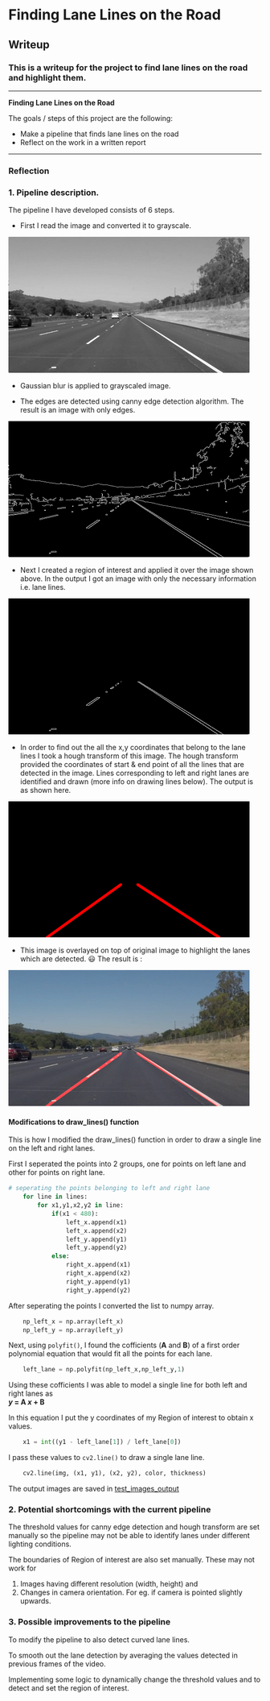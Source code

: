 # **Finding Lane Lines on the Road** 

## Writeup

### This is a writeup for the project to find lane lines on the road and highlight them.

---

**Finding Lane Lines on the Road**

The goals / steps of this project are the following:
* Make a pipeline that finds lane lines on the road
* Reflect on the work in a written report


[//]: # (Image References)

[gray]: ./md%20resources/solidWhiteRight_gray.jpg

---

### Reflection

### 1. Pipeline description.

The pipeline I have developed consists of 6 steps.

* First I read the image and converted it to grayscale.

![alt text][gray]

* Gaussian blur is applied to grayscaled image.

* The edges are detected using canny edge detection algorithm. The result is an image with only edges.

![canny](./md%20resources/solidWhiteRight_canny.jpg)

* Next I created a region of interest and applied it over the image shown above. In the output I got an image with only the necessary information i.e. lane lines.

![masked](./md%20resources/solidWhiteRight_masked.jpg)

* In order to find out the all the x,y coordinates that belong to the lane lines I took a hough transform of this image. The hough transform provided the coordinates of start & end point of all the lines that are detected in the image. 
Lines corresponding to left and right lanes are identified and drawn (more info on drawing lines below). 
The output is as shown here.

![hough](./md%20resources/solidWhiteRight_hough.jpg)

* This image is overlayed on top of original image to highlight the lanes which are detected. :smiley: The result is :

![final](./md%20resources/solidWhiteRight.jpg)


#### Modifications to draw_lines() function
This is how I modified the draw_lines() function in order to draw a single line on the left and right lanes.

First I seperated the points into 2 groups, one for points on left lane and other for points on right lane.
```python
# seperating the points belonging to left and right lane
    for line in lines:
        for x1,y1,x2,y2 in line:
            if(x1 < 480):
                left_x.append(x1)
                left_x.append(x2)
                left_y.append(y1)
                left_y.append(y2)
            else:
                right_x.append(x1)
                right_x.append(x2)
                right_y.append(y1)
                right_y.append(y2)
```
After seperating the points I converted the list to numpy array.
```python
    np_left_x = np.array(left_x)
    np_left_y = np.array(left_y)
```
Next, using `polyfit()`, I found the cofficients (**A** and **B**) of a first order polynomial equation that would fit all the points for each lane.
```python
    left_lane = np.polyfit(np_left_x,np_left_y,1)
```
Using these cofficients I was able to model a single line for both left and right lanes as  
**_y_ = A _x_ + B**

In this equation I put the y coordinates of my Region of interest to obtain x values.
```python
    x1 = int((y1 - left_lane[1]) / left_lane[0])
```
I pass these values to `cv2.line()` to draw a single lane line.
```python
    cv2.line(img, (x1, y1), (x2, y2), color, thickness)
```
The output images are saved in [test_images_output]()

### 2. Potential shortcomings with the current pipeline


The threshold values for canny edge detection and hough transform are set manually so the pipeline may not be able to identify lanes under different lighting conditions.

The boundaries of Region of interest are also set manually. These may not work for 
  1. Images having different resolution (width, height) and  
  2. Changes in camera orientation. For eg. if camera is pointed slightly upwards.

### 3. Possible improvements to the pipeline

To modify the pipeline to also detect curved lane lines.

To smooth out the lane detection by averaging the values detected in previous frames of the video.

Implementing some logic to dynamically change the threshold values and to detect and set the region of interest.

